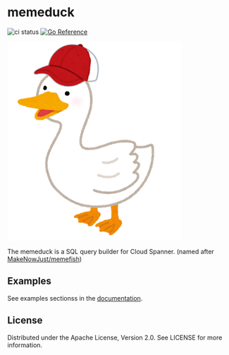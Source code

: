 # memeduck
![ci status](https://github.com/genkami/memeduck/workflows/Test/badge.svg)
[![Go Reference](https://pkg.go.dev/badge/github.com/genkami/memeduck.svg)](https://pkg.go.dev/github.com/genkami/memeduck)

![duck](./doc/img/memeduck.png)

The memeduck is a SQL query builder for Cloud Spanner. (named after [MakeNowJust/memefish](https://github.com/MakeNowJust/memefish))

## Examples

See examples sectionss in the [documentation](https://pkg.go.dev/github.com/genkami/memeduck).

## License

Distributed under the Apache License, Version 2.0. See LICENSE for more information.
